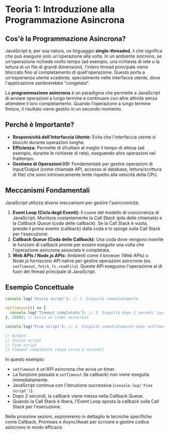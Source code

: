 # Teoria 1: Introduzione alla Programmazione Asincrona

## Cos'è la Programmazione Asincrona?

JavaScript è, per sua natura, un linguaggio **single-threaded**, il che significa che può eseguire solo un'operazione alla volta. In un ambiente sincrono, se un'operazione richiede molto tempo (ad esempio, una richiesta di rete o la lettura di un file di grandi dimensioni), l'intero thread principale viene bloccato fino al completamento di quell'operazione. Questo porta a un'esperienza utente scadente, specialmente nelle interfacce utente, dove l'applicazione sembrerebbe "congelata".

La **programmazione asincrona** è un paradigma che permette a JavaScript di avviare operazioni a lungo termine e continuare con altre attività senza attendere il loro completamento. Quando l'operazione a lungo termine finisce, il risultato viene gestito in un secondo momento.

## Perché è Importante?

- **Responsività dell'Interfaccia Utente:** Evita che l'interfaccia utente si blocchi durante operazioni lunghe.
- **Efficienza:** Permette di sfruttare al meglio il tempo di attesa (ad esempio, durante le richieste di rete), eseguendo altre operazioni nel frattempo.
- **Gestione di Operazioni I/O:** Fondamentale per gestire operazioni di Input/Output (come chiamate API, accesso al database, lettura/scrittura di file) che sono intrinsecamente lente rispetto alla velocità della CPU.

## Meccanismi Fondamentali

JavaScript utilizza diversi meccanismi per gestire l'asincronicità:

1.  **Event Loop (Ciclo degli Eventi):** Il cuore del modello di concorrenza di JavaScript. Monitora costantemente la *Call Stack* (pila delle chiamate) e la *Callback Queue* (coda delle callback). Se la Call Stack è vuota, prende il primo evento (callback) dalla coda e lo spinge sulla Call Stack per l'esecuzione.
2.  **Callback Queue (Coda delle Callback):** Una coda dove vengono inserite le funzioni di callback pronte per essere eseguite una volta che l'operazione asincrona associata è completata.
3.  **Web APIs / Node.js APIs:** Ambienti come il browser (Web APIs) o Node.js forniscono API native per gestire operazioni asincrone (es. `setTimeout`, `fetch`, `fs.readFile`). Queste API eseguono l'operazione al di fuori del thread principale di JavaScript.

## Esempio Concettuale

```javascript
console.log('Inizio script'); // 1. Eseguito immediatamente

setTimeout(() => {
  console.log('Timeout completato'); // 3. Eseguito dopo 2 secondi (quando l'event loop lo permette)
}, 2000); // Avvia un timer asincrono

console.log('Fine script'); // 2. Eseguito immediatamente dopo setTimeout

// Output:
// Inizio script
// Fine script
// Timeout completato (dopo circa 2 secondi)
```

In questo esempio:
- `setTimeout` è un'API asincrona che avvia un timer.
- La funzione passata a `setTimeout` (la callback) non viene eseguita immediatamente.
- JavaScript continua con l'istruzione successiva (`console.log('Fine script')`).
- Dopo 2 secondi, la callback viene messa nella Callback Queue.
- Quando la Call Stack è libera, l'Event Loop sposta la callback sulla Call Stack per l'esecuzione.

Nelle prossime sezioni, esploreremo in dettaglio le tecniche specifiche come Callback, Promises e Async/Await per scrivere e gestire codice asincrono in modo efficace.